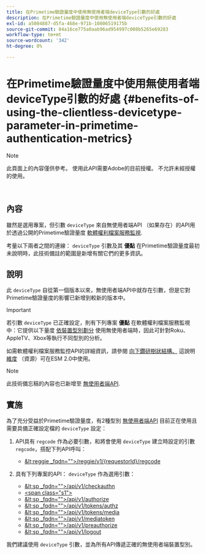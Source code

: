 ```yaml
---
title: 在Primetime驗證量度中使用無使用者端deviceType引數的好處
description: 在Primetime驗證量度中使用無使用者端deviceType引數的好處
exl-id: a5004887-d5fa-468e-971b-10806519175b
source-git-commit: 84a16ce775a0aab96ad954997c008b5265e69283
workflow-type: tm+mt
source-wordcount: '342'
ht-degree: 0%

---
```


# 在Primetime驗證量度中使用無使用者端deviceType引數的好處 {#benefits-of-using-the-clientless-devicetype-parameter-in-primetime-authentication-metrics}

>[!NOTE]
>
>此頁面上的內容僅供參考。 使用此API需要Adobe的目前授權。 不允許未經授權的使用。

</br>

## 內容

雖然是選用專案，但引數 `deviceType` 來自無使用者端API （如果存在）的API用於透過公開的Primetime驗證量度 [軟體權利檔案服務監視](/help/authentication/entitlement-service-monitoring-overview.md).

考量以下兩者之間的連線： `deviceType` 引數及其 **優點** 在Primetime驗證量度最初未說明時，此技術備註的範圍是新增有關它們的更多資訊。

## 說明

此 `deviceType` 自從第一個版本以來，無使用者端API中就存在引數，但是它對Primetime驗證量度的影響已新增到較新的版本中。



>[!IMPORTANT]
>
>若引數 `deviceType` 已正確設定，則有下列專案 **優點** 在軟體權利檔案服務監視中：它提供以下量度 [依裝置型別劃分](/help/authentication/entitlement-service-monitoring-overview.md#clientless_device_type) 使用無使用者端時，因此可針對Roku、AppleTV、Xbox等執行不同型別的分析。


如需軟體權利檔案服務監控API的詳細資訊，請參閱 [向下鑽研樹狀結構、](/help/authentication/entitlement-service-monitoring-api.md#drill-down_tree) 這說明 [維度](/help/authentication/entitlement-service-monitoring-overview.md#esm_dimensions) （資源）可在ESM 2.0中使用。

>[!NOTE]
>
>此技術備忘稿的內容也已新增至 [無使用者端API](#clientless_device_type).




## 實施

為了充分受益於Primetime驗證量度，有2種型別 [無使用者端API](#web_srvs_summary) 目前正在使用且需要具備正確設定檔的 `deviceType` 設定：

1. API具有 `regcode` 作為必要引數，和將會使用 `deviceType` 建立時設定的引數 `regcode`，搭配下列API呼叫：
   - [\&lt;reggie _fqdn=&quot;&quot;>/reggie/v1/{requestorId}/regcode](#reg_serv)

1. 具有下列專案的API： `deviceType` 作為選用引數：
   - [\&lt;sp _fqdn=&quot;&quot;>/api/v1/checkauthn](#check_authn_token)
   - [&lt;span class=&quot;s1&quot;>](#retrieve_authn_token)
   - [\&lt;sp _fqdn=&quot;&quot;>/api/v1/authorize](#init_authz)
   - [\&lt;sp _fqdn=&quot;&quot;>/api/v1/tokens/authz](#retrieve_authz_token)
   - [\&lt;sp _fqdn=&quot;&quot;>/api/v1/tokens/media](#short_media)
   - [\&lt;sp _fqdn=&quot;&quot;>/api/v1/mediatoken](#short_media)
   - [\&lt;sp _fqdn=&quot;&quot;>/api/v1/preauthorize](#PreAuthZ_Resources)
   - [\&lt;sp _fqdn=&quot;&quot;>/api/v1/logout](#init_logout)

我們建議使用 `deviceType` 引數，並為所有API傳遞正確的無使用者端裝置型別。
